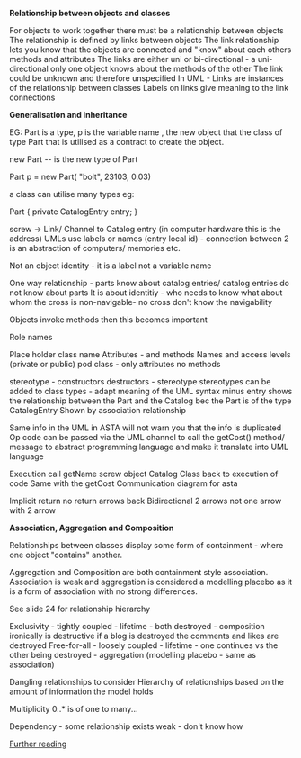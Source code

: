 __Relationship between objects and classes__

For objects to work together there must be a relationship between objects
The relationship is defined by links between objects
The link relationship lets you know that the objects are connected and "know" about each others methods and attributes
The links are either uni or bi-directional - a uni-directional only one object knows about the methods of the other
The link could be unknown and therefore unspecified
In UML - Links are instances of the relationship between classes
Labels on links give meaning to the link connections

__Generalisation and inheritance__

EG:
Part is a type, p is the variable name , the new object that the class of type Part that is utilised as a contract to create the object.

new Part -- is the new type of Part

Part p = new Part( "bolt", 23103, 0.03)

a class can utilise many types
eg:

Part {
  private CatalogEntry entry;
}

screw -> Link/ Channel to Catalog entry (in computer hardware this is the address)
UMLs use labels or names (entry local id) - connection between 2 is an abstraction of computers/ memories etc.

Not an object identity - it is a label not a variable name

One way relationship - parts know about catalog entries/ catalog entries do not know about parts
It is about identitiy - who needs to know what about whom the cross is non-navigable- no cross don't know the navigability

Objects invoke methods then this becomes important

Role names

Place holder class name
Attributes - and methods
Names and access levels (private or public)
pod class - only attributes no methods 

stereotype - constructors
destructors - stereotype
stereotypes can be added to class types - adapt meaning of the UML syntax
minus entry shows the relationship between the Part and the Catalog bec the Part is of the type CatalogEntry
Shown by association relationship

Same info in the UML in ASTA will not warn you that the info is duplicated
Op code can be passed via the UML channel to call the getCost() method/ message to abstract programming language and make it translate into UML language

Execution call
getName
screw object
Catalog Class
back to execution of code
Same with the getCost
Communication diagram for asta

Implicit return no return arrows back
Bidirectional 2 arrows not one arrow with 2 arrow

__Association, Aggregation and Composition__

Relationships between classes display some form of containment - where one object "contains" another.

Aggregation and Composition are both containment style association. Association is weak and aggregation is considered a modelling placebo as it is a form of association with no strong differences.

See slide 24 for relationship hierarchy

Exclusivity - tightly coupled - lifetime - both destroyed - composition ironically is destructive if a blog is destroyed the comments and likes are destroyed
Free-for-all - loosely coupled - lifetime - one continues vs the other being destroyed - aggregation (modelling placebo - same as association)

Dangling relationships to consider
Hierarchy of relationships based on the amount of information the model holds

Multiplicity 0..* is of one to many...

Dependency - some relationship exists weak - don't know how

[Further reading](https://www.visual-paradigm.com/guide/uml-unified-modeling-language/uml-aggregation-vs-composition/)